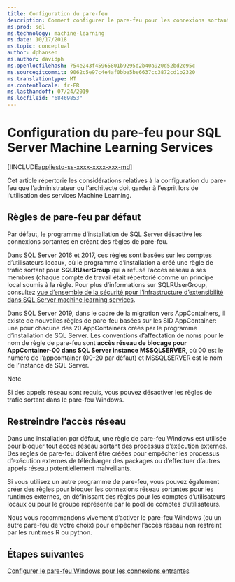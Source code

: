 ```yaml
---
title: Configuration du pare-feu
description: Comment configurer le pare-feu pour les connexions sortantes à partir de SQL Server Machine Learning Services.
ms.prod: sql
ms.technology: machine-learning
ms.date: 10/17/2018
ms.topic: conceptual
author: dphansen
ms.author: davidph
ms.openlocfilehash: 754e243f45965801b9295d2b40a920d52bd2c95c
ms.sourcegitcommit: 9062c5e97c4e4af0bbe5be6637cc3872cd1b2320
ms.translationtype: MT
ms.contentlocale: fr-FR
ms.lasthandoff: 07/24/2019
ms.locfileid: "68469853"
---
```

# <a name="firewall-configuration-for-sql-server-machine-learning-services"></a>Configuration du pare-feu pour SQL Server Machine Learning Services
[!INCLUDE[appliesto-ss-xxxx-xxxx-xxx-md](../../includes/appliesto-ss-xxxx-xxxx-xxx-md.md)]

Cet article répertorie les considérations relatives à la configuration du pare-feu que l’administrateur ou l’architecte doit garder à l’esprit lors de l’utilisation des services Machine Learning.

## <a name="default-firewall-rules"></a>Règles de pare-feu par défaut

Par défaut, le programme d’installation de SQL Server désactive les connexions sortantes en créant des règles de pare-feu.

Dans SQL Server 2016 et 2017, ces règles sont basées sur les comptes d’utilisateurs locaux, où le programme d’installation a créé une règle de trafic sortant pour **SQLRUserGroup** qui a refusé l’accès réseau à ses membres (chaque compte de travail était répertorié comme un principe local soumis à la règle. Pour plus d’informations sur SQLRUserGroup, consultez [vue d’ensemble de la sécurité pour l’infrastructure d’extensibilité dans SQL Server machine learning services](../../advanced-analytics/concepts/security.md#sqlrusergroup).

Dans SQL Server 2019, dans le cadre de la migration vers AppContainers, il existe de nouvelles règles de pare-feu basées sur les SID AppContainer: une pour chacune des 20 AppContainers créés par le programme d’installation de SQL Server. Les conventions d’affectation de noms pour le nom de règle de pare-feu sont **accès réseau de blocage pour AppContainer-00 dans SQL Server instance MSSQLSERVER**, où 00 est le numéro de l’appcontainer (00-20 par défaut) et MSSQLSERVER est le nom de l’instance de SQL Server.

> [!Note]
> Si des appels réseau sont requis, vous pouvez désactiver les règles de trafic sortant dans le pare-feu Windows.

## <a name="restrict-network-access"></a>Restreindre l’accès réseau

Dans une installation par défaut, une règle de pare-feu Windows est utilisée pour bloquer tout accès réseau sortant des processus d’exécution externes. Des règles de pare-feu doivent être créées pour empêcher les processus d’exécution externes de télécharger des packages ou d’effectuer d’autres appels réseau potentiellement malveillants.

Si vous utilisez un autre programme de pare-feu, vous pouvez également créer des règles pour bloquer les connexions réseau sortantes pour les runtimes externes, en définissant des règles pour les comptes d’utilisateurs locaux ou pour le groupe représenté par le pool de comptes d’utilisateurs.

Nous vous recommandons vivement d’activer le pare-feu Windows (ou un autre pare-feu de votre choix) pour empêcher l’accès réseau non restreint par les runtimes R ou python.

## <a name="next-steps"></a>Étapes suivantes

[Configurer le pare-feu Windows pour les connexions entrantes](../../database-engine/configure-windows/configure-a-windows-firewall-for-database-engine-access.md)